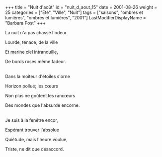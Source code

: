 +++
title = "Nuit d'août"
id = "nuit_d_aout_15"
date = 2001-08-26
weight = 25
categories = ["Eté", "Ville", "Nuit"]
tags = ["saisons", "ombres et lumières", "ombres et lumières", "2001"]
LastModifierDisplayName = "Barbara Post"
+++

La nuit n'a pas chassé l'odeur

Lourde, tenace, de la ville

Et marine ciel intranquille,

De bords roses même fadeur.

 \
Dans la moiteur d'étoiles s'orne

Horizon pollué; les cœurs

Non plus ne goûtent les rancœurs

Des mondes que l'absurde encorne.

 \
Je suis à la fenêtre encor,

Espérant trouver l'absolue

Quiétude, mais l'heure voulue,

Triste, ne dit que désaccord.
